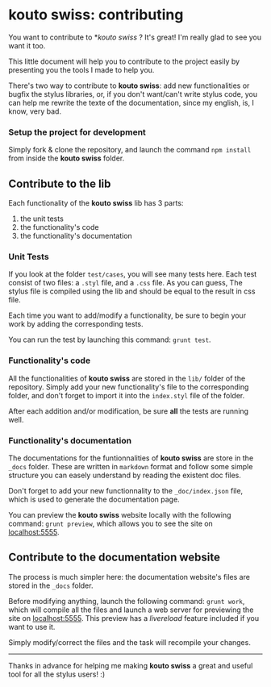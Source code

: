 # kouto swiss: contributing

You want to contribute to **kouto swiss* ? It's great! I'm really glad to see you want it too.

This little document will help you to contribute to the project easily by presenting you the tools I made to help you.

There's two way to contribute to **kouto swiss**: add new functionalities or bugfix the stylus libraries, or, if you don't want/can't write stylus code, you can help me rewrite the texte of the documentation, since my english, is, I know, very bad.

### Setup the project for development

Simply fork & clone the repository, and launch the command `npm install` from inside the **kouto swiss** folder.

## Contribute to the lib

Each functionality of the **kouto swiss** lib has 3 parts: 

1. the unit tests
2. the functionality's code
3. the functionality's documentation

### Unit Tests

If you look at the folder `test/cases`, you will see many tests here. Each test consist of two files: a `.styl` file, and a `.css` file. As you can guess, The stylus file is compiled using the lib and should be equal to the result in css file.

Each time you want to add/modify a functionality, be sure to begin your work by adding the corresponding tests.

You can run the test by launching this command: `grunt test`.

### Functionality's code

All the functionalities of **kouto swiss** are stored in the `lib/` folder of the repository. Simply add your new functionality's file to the corresponding folder, and don't forget to import it into the `index.styl` file of the folder.

After each addition and/or modification, be sure **all** the tests are running well.

### Functionality's documentation

The documentations for the funtionnalities of **kouto swiss** are store in the `_docs` folder. These are written in `markdown` format and follow some simple structure you can easely understand by reading the existent doc files.

Don't forget to add your new functionnality to the `_doc/index.json` file, which is used to generate the documentation page.

You can preview the **kouto swiss** website locally with the following command: `grunt preview`, which allows you to see the site on [localhost:5555](http://localhost:5555).

## Contribute to the documentation website

The process is much simpler here: the documentation website's files are stored in the `_docs` folder.

Before modifying anything, launch the following command: `grunt work`, which will compile all the files and launch a web server for previewing the site on [localhost:5555](http://localhost:5555). This preview has a *livereload* feature included if you want to use it.

Simply modify/correct the files and the task will recompile your changes.

* * *

Thanks in advance for helping me making **kouto swiss** a great and useful tool for all the stylus users! :)
